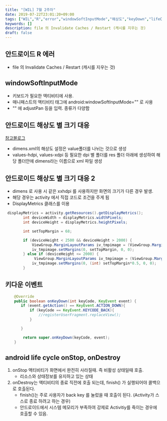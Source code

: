 ```yaml
---
title: "[WIL] 7월 2주차"
date: 2019-07-22T23:01:20+09:00
tags: ["WIL","R","error","windowSoftInputMode","해상도","keyDown","lifeCycle"]
keywords: []
description: file 의 Invalidate Caches / Restart (캐시를 지우는 것)  
draft: false
---
```


## 안드로이드 R 에러
- file 의 Invalidate Caches / Restart (캐시를 지우는 것)  



## windowSoftInputMode 
- 키보드가 필요한 액티비티에 사용. 
- 매니패스트의 액티비티 태그에 android:windowSoftInputMode="" 로 사용
- "" 에 adjustPan 등을 입력. 종류가 다양함



## 안드로이드 해상도 별 크기 대응
[참고블로그](https://re-build.tistory.com/m/34)

- dimens.xml의 해상도 설정은 value폴더를 나뉘는 것으로 생성
- values-hdpi, values-xdpi 등 필요한 dpi 별 폴더를 res 폴더 아래에 생성하여 해당 폴더안에 dimens라는 이름으로 xml 파일 생성



## 안드로이드 해상도 별 크기 대응 2
- dimens 로 사용 시 같은 xxhdpi 를 사용하지만 화면의 크기가 다른 경우 발생. 
- 해당 경우는 activity 에서 직접 코드로 조건을 주게 됨
- DisplayMetrics 클래스를 이용
```java
 displayMetrics = activity.getResources().getDisplayMetrics();
        int deviceWidth = displayMetrics.widthPixels;
        int deviceHeight = displayMetrics.heightPixels;

        int setTopMargin = 68;

        if (deviceHeight < 2500 && deviceHeight > 2000) {
            ViewGroup.MarginLayoutParams iv_tmpimage = (ViewGroup.MarginLayoutParams) main_imageView.getLayoutParams();
            iv_tmpimage.setMargins(0, setTopMargin, 0, 0);
        } else if (deviceHeight <= 2000) {
             ViewGroup.MarginLayoutParams iv_tmpimage = (ViewGroup.MarginLayoutParams) main_imageView.getLayoutParams();
            iv_tmpimage.setMargins(0, (int) setTopMargin*0.5, 0, 0);
        }
```



## 키다운 이벤트 

```JAVA
    @Override
    public boolean onKeyDown(int keyCode, KeyEvent event) {
       if (event.getAction() == KeyEvent.ACTION_DOWN){
           if (keyCode == KeyEvent.KEYCODE_BACK){
               //registerUserFragment.replaceView();
           }

       }

        return super.onKeyDown(keyCode, event);
    }
```



## android life cycle onStop, onDestroy 

1. onStop 액티비티가 화면에서 완전히 사라질때. 즉 비활성 상태일때 호출.
	- 리소스와 상태정보를 유지하고 있는 상태
2. onDestroy는 액티비티의 종료 직전에 호출 되는데, finish() 가 실행되어야 콜백으로 호출된다.
	- finish()는 주로 사용자가 back key 를 눌렀을 때 호출이 된다. (Activity가 스스로 종료 하려고 하는 경우)
	- 안드로이드에서 시스템 메모리가 부족하여 강제로 Activitiy를 죽이는 경우에 호출할 수 있음.


